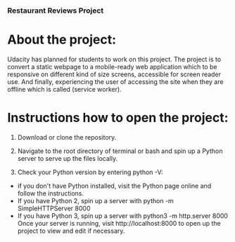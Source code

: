 
### Restaurant Reviews Project

# About the project:

Udacity has planned for students to work on this project. The project is to convert a static webpage to a mobile-ready web application which to be responsive on different kind of size screens, accessible for screen reader use. And finally, experiencing the user of accessing the site when they are offline which is called (service worker).

# Instructions how to open the project:

1) Download or clone the repository.

2) Navigate to the root directory of terminal or bash and spin up a Python server to serve up the files locally.

3) Check your Python version by entering python -V:
  - if you don't have Python installed, visit the Python page online and follow the instructions.
  - If you have Python 2, spin up a server with python -m SimpleHTTPServer 8000
  - If you have Python 3, spin up a server with python3 -m http.server 8000
Once your server is running, visit http://localhost:8000 to open up the project to view and edit if necessary.
